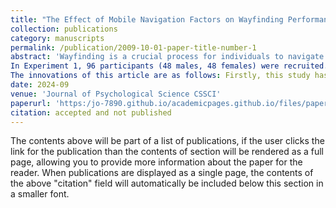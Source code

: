 ```yaml
---
title: "The Effect of Mobile Navigation Factors on Wayfinding Performance and Spatial Knowledge Acquisition"
collection: publications
category: manuscripts
permalink: /publication/2009-10-01-paper-title-number-1
abstract: 'Wayfinding is a crucial process for individuals to navigate and explore their environment in daily life. When compared to the traditional use of paper maps, modern navigation aids have been found to hinder individuals' environmental spatial knowledge. Previous researches have shown that navigation factors, such as navigation mode and scale, impact how individuals perceive and process spatial information. For instance, the user-aligned mode helps individuals build an egocentric representation of space, while the north-on-top mode promotes the formation of an allocentric representation. Additionally, small-scale maps assist in establishing spatial relationships between objects using an allocentric representation, while large-scale maps provide a perspective of nearby space, facilitating an egocentric representation. However, there is a trade-off between wayfinding performance and spatial knowledge acquisition. To address this trade-off, this study aims to investigate which combination of navigation factors best supports spatial knowledge acquisition. Previous researches have limitations; for instance, the scale was not controlled as an independent variable and lacked a measurement task that assesses all three types of spatial knowledge. To address these gaps, this study established a measurement task for each type of spatial knowledge and used two scales (1:50 and 1:200) as independent variables, continuing to incorporate the north-on-top and user-aligned modes commonly studied. The objective of this research was to investigate the impact of mobile navigation factors (navigation mode, scale) on individuals' wayfinding performance and spatial knowledge acquisition in a virtual 3D environment, considering the factor of gender.
In Experiment 1, 96 participants (48 males, 48 females) were recruited. Initially, the participants were required to complete a virtual spatial task consisting of two phases: wayfinding and return. After completing all ten routes, the participants were required to complete the spatial knowledge test, which consisted of five tasks such as landmark recognition and route sequence tasks. The scores from these tests were collected and analyzed, and three factors were extracted through factor analysis. Building upon the typical measurement task defined in Experiment 1, Experiment 2 employed a 2 (scale: small-scale 1:200, large-scale 1:50) x 2 (navigation mode: user-aligned mode, north-on-top mode) x 2 (gender: male, female) between-subjects design. The dependent variables in this experiment were participants' scores on the spatial knowledge measurement task and wayfinding performance. The number of participants was 96 (calculated by G-power), and the experiment process was as same as Experiment 1. Experiment 2 revealed the following: when coming to route knowledge acquisition, there were significant interactions between gender and navigation mode. Specifically, males performed significantly better in the north-on-top mode compared to the user-aligned mode, while the opposite was true for females. On large-scale maps, the user-aligned mode was more conducive to route knowledge acquisition than the north-on-top mode, aligning with an egocentric representation. Conversely, on small-scale maps, the north-on-top mode was more convenient than the user-aligned mode, aligning with an allocentric representation. A main effect of navigation modes on wayfinding performance was observed, with subjects' wayfinding performance being better in the user-aligned mode than in the north-on-top mode. The results of both experiments indicated an interaction between navigation mode and scale: combinations of navigation factors that suit the individual can help individuals establish a consistent spatial frame of reference, enhancing route knowledge acquisition. 
The innovations of this article are as follows: Firstly, this study has refined the spatial knowledge measurement task and established a comprehensive measurement task for three types of spatial knowledge, thus providing new ideas for reducing measurement errors and conducting measurements systematically and efficiently. Secondly, this study, based on the spatial reference framework theory, found that the influence of mobile navigation factors on spatial knowledge learning and wayfinding performance is conditional. When navigation factors facilitate individuals to process environmental information with a consistent reference framework, it promotes the acquisition of route knowledge.'
date: 2024-09
venue: 'Journal of Psychological Science CSSCI'
paperurl: 'https:/jo-7890.github.io/academicpages.github.io/files/paper1.pdf'
citation: accepted and not published
---
```


The contents above will be part of a list of publications, if the user clicks the link for the publication than the contents of section will be rendered as a full page, allowing you to provide more information about the paper for the reader. When publications are displayed as a single page, the contents of the above "citation" field will automatically be included below this section in a smaller font.


